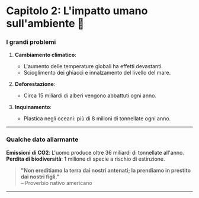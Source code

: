 # Capitolo 2: L'impatto umano sull'ambiente 🌾

### I grandi problemi
1. **Cambiamento climatico**:
   - L'aumento delle temperature globali ha effetti devastanti.
   - Scioglimento dei ghiacci e innalzamento del livello del mare.

2. **Deforestazione**:
   - Circa 15 miliardi di alberi vengono abbattuti ogni anno.

3. **Inquinamento**:
   - Plastica negli oceani: più di 8 milioni di tonnellate ogni anno.

---

### Qualche dato allarmante
**Emissioni di CO2**: L'uomo produce oltre 36 miliardi di tonnellate all'anno.  
**Perdita di biodiversità**: 1 milione di specie a rischio di estinzione.

> **"Non ereditiamo la terra dai nostri antenati; la prendiamo in prestito dai nostri figli."**  
> – Proverbio nativo americano

---
